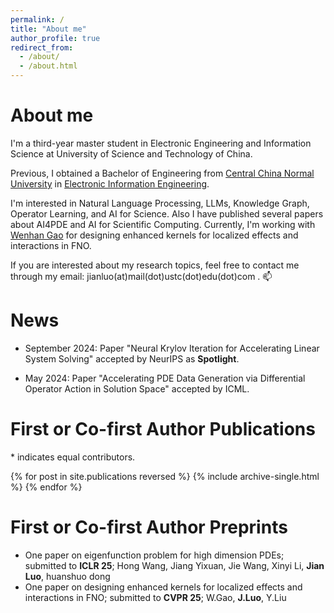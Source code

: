 ```yaml
---
permalink: /
title: "About me"
author_profile: true
redirect_from: 
  - /about/
  - /about.html
---
```


# About me
I'm a third-year master student in Electronic Engineering and Information Science at University of Science and Technology of China.

Previous, I obtained a Bachelor of Engineering from [Central China Normal University](https://english.ccnu.edu.cn/) in [Electronic Information Engineering](https://physics.ccnu.edu.cn/English.htm).

I'm interested in Natural Language Processing, LLMs, Knowledge Graph, Operator Learning, and AI for Science. Also I have published several papers about AI4PDE and AI for Scientific Computing. Currently, I'm working with [Wenhan Gao](https://wenhangao21.github.io/) for designing enhanced kernels for localized effects and interactions in FNO.

If you are interested about my research topics, feel free to contact me through my email: jianluo(at)mail(dot)ustc(dot)edu(dot)com . 📫


# News

* September 2024: Paper "Neural Krylov Iteration for Accelerating Linear System Solving" accepted by NeurIPS as **Spotlight**.

* May 2024: Paper "Accelerating PDE Data Generation via Differential Operator Action in Solution Space" accepted by ICML.

# First or Co-first Author Publications

\* indicates equal contributors.

{% for post in site.publications reversed %}
  {% include archive-single.html %}
{% endfor %}


# First or Co-first Author Preprints
* One paper on eigenfunction problem for high dimension PDEs; submitted to **ICLR 25**; Hong Wang, Jiang Yixuan, Jie Wang, Xinyi Li, **Jian Luo**, huanshuo dong
* One paper on designing enhanced kernels for localized effects and interactions in FNO; submitted to **CVPR 25**; W.Gao, **J.Luo**, Y.Liu